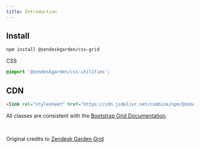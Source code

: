 ```yaml
---
title: Introduction
---
```


<masthead title="Grid" description="This package contains an opinionated version of the Bootstrap v4 flexbox grid." />

## Install

```bash
npm install @zendeskgarden/css-grid
```

CSS

```css
@import '@zendeskgarden/css-utilities';
```

## CDN

```html
<link rel="stylesheet" href="https://cdn.jsdelivr.net/combine/npm/@zendeskgarden/css-grid@0.1.37" />
```

All classes are consistent with the [Bootstrap Grid Documentation](https://getbootstrap.com/docs/4.0/layout/grid/).

<br />

Original credits to [Zendesk Garden Grid](https://github.com/zendeskgarden/css-components/tree/main/packages/grid)
